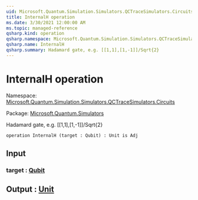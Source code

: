 ```yaml
---
uid: Microsoft.Quantum.Simulation.Simulators.QCTraceSimulators.Circuits.InternalH
title: InternalH operation
ms.date: 3/30/2021 12:00:00 AM
ms.topic: managed-reference
qsharp.kind: operation
qsharp.namespace: Microsoft.Quantum.Simulation.Simulators.QCTraceSimulators.Circuits
qsharp.name: InternalH
qsharp.summary: Hadamard gate, e.g. [[1,1],[1,-1]]/Sqrt{2}
---
```


# InternalH operation

Namespace: [Microsoft.Quantum.Simulation.Simulators.QCTraceSimulators.Circuits](xref:Microsoft.Quantum.Simulation.Simulators.QCTraceSimulators.Circuits)

Package: [Microsoft.Quantum.Simulators](https://nuget.org/packages/Microsoft.Quantum.Simulators)


Hadamard gate, e.g. [[1,1],[1,-1]]/Sqrt{2}

```qsharp
operation InternalH (target : Qubit) : Unit is Adj
```


## Input

### target : [Qubit](xref:microsoft.quantum.lang-ref.qubit)





## Output : [Unit](xref:microsoft.quantum.lang-ref.unit)

